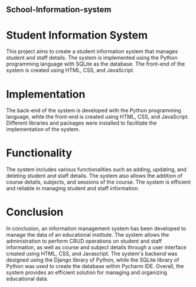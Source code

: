 ## School-Information-system

# Student Information System
This project aims to create a student information system that manages student and staff details. The system is implemented using the Python programming language with SQLite as the database. The front-end of the system is created using HTML, CSS, and JavaScript.

# Implementation
The back-end of the system is developed with the Python programming language, while the front-end is created using HTML, CSS, and JavaScript. Different libraries and packages were installed to facilitate the implementation of the system.

# Functionality
The system includes various functionalities such as adding, updating, and deleting student and staff details. The system also allows the addition of course details, subjects, and sessions of the course. The system is efficient and reliable in managing student and staff information.

# Conclusion
In conclusion, an information management system has been developed to manage the data of an educational institute. The system allows the administration to perform CRUD operations on student and staff information, as well as course and subject details through a user interface created using HTML, CSS, and Javascript. The system's backend was designed using the Django library of Python, while the SQLite library of Python was used to create the database within Pycharm IDE. Overall, the system provides an efficient solution for managing and organizing educational data.